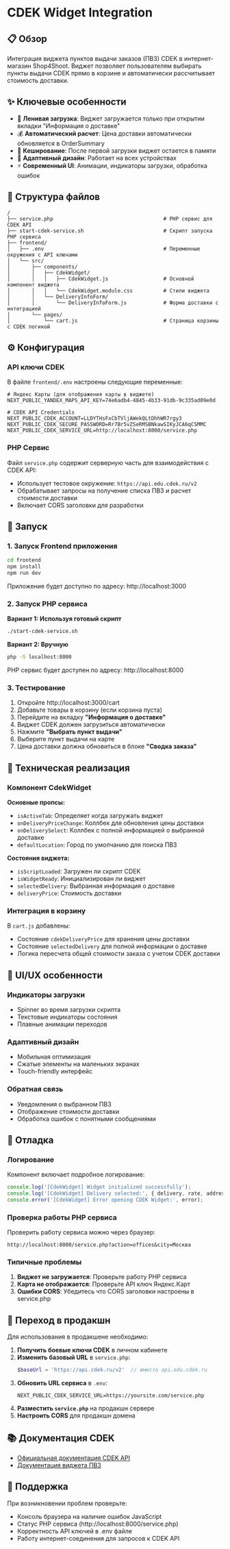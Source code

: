 # CDEK Widget Integration

## 📋 Обзор

Интеграция виджета пунктов выдачи заказов (ПВЗ) CDEK в интернет-магазин Shop4Shoot. Виджет позволяет пользователям выбирать пункты выдачи CDEK прямо в корзине и автоматически рассчитывает стоимость доставки.

## ✨ Ключевые особенности

- 🚀 **Ленивая загрузка**: Виджет загружается только при открытии вкладки "Информация о доставке"
- 💰 **Автоматический расчет**: Цена доставки автоматически обновляется в OrderSummary
- 🔄 **Кеширование**: После первой загрузки виджет остается в памяти
- 📱 **Адаптивный дизайн**: Работает на всех устройствах
- ⚡ **Современный UI**: Анимации, индикаторы загрузки, обработка ошибок

## 📁 Структура файлов

```
/
├── service.php                                    # PHP сервис для CDEK API
├── start-cdek-service.sh                          # Скрипт запуска PHP сервиса
├── frontend/
│   ├── .env                                       # Переменные окружения с API ключами
│   └── src/
│       ├── components/
│       │   ├── CdekWidget/
│       │   │   ├── CdekWidget.js                  # Основной компонент виджета
│       │   │   └── CdekWidget.module.css          # Стили виджета
│       │   └── DeliveryInfoForm/
│       │       └── DeliveryInfoForm.js            # Форма доставки с интеграцией
│       └── pages/
│           └── cart.js                            # Страница корзины с CDEK логикой
```

## ⚙️ Конфигурация

### API ключи CDEK

В файле `frontend/.env` настроены следующие переменные:

```env
# Яндекс Карты (для отображения карты в виджете)
NEXT_PUBLIC_YANDEX_MAPS_API_KEY=74e6adb4-4845-4b33-91db-9c335ad09e0d

# CDEK API Credentials
NEXT_PUBLIC_CDEK_ACCOUNT=LLDYTHsFxCbTVljAWekQLtDhhWR7rgy3
NEXT_PUBLIC_CDEK_SECURE_PASSWORD=Rr7Br5vZSeRMSBNkawSIKyJCA6qCSMMC
NEXT_PUBLIC_CDEK_SERVICE_URL=http://localhost:8000/service.php
```

### PHP Сервис

Файл `service.php` содержит серверную часть для взаимодействия с CDEK API:
- Использует тестовое окружение: `https://api.edu.cdek.ru/v2`
- Обрабатывает запросы на получение списка ПВЗ и расчет стоимости доставки
- Включает CORS заголовки для разработки

## 🚀 Запуск

### 1. Запуск Frontend приложения

```bash
cd frontend
npm install
npm run dev
```

Приложение будет доступно по адресу: http://localhost:3000

### 2. Запуск PHP сервиса

**Вариант 1: Используя готовый скрипт**
```bash
./start-cdek-service.sh
```

**Вариант 2: Вручную**
```bash
php -S localhost:8000
```

PHP сервис будет доступен по адресу: http://localhost:8000

### 3. Тестирование

1. Откройте http://localhost:3000/cart
2. Добавьте товары в корзину (если корзина пуста)
3. Перейдите на вкладку **"Информация о доставке"**
4. Виджет CDEK должен загрузиться автоматически
5. Нажмите **"Выбрать пункт выдачи"**
6. Выберите пункт выдачи на карте
7. Цена доставки должна обновиться в блоке **"Сводка заказа"**

## 🔧 Техническая реализация

### Компонент CdekWidget

**Основные пропсы:**
- `isActiveTab`: Определяет когда загружать виджет
- `onDeliveryPriceChange`: Коллбек для обновления цены доставки
- `onDeliverySelect`: Коллбек с полной информацией о выбранной доставке
- `defaultLocation`: Город по умолчанию для поиска ПВЗ

**Состояния виджета:**
- `isScriptLoaded`: Загружен ли скрипт CDEK
- `isWidgetReady`: Инициализирован ли виджет
- `selectedDelivery`: Выбранная информация о доставке
- `deliveryPrice`: Стоимость доставки

### Интеграция в корзину

В `cart.js` добавлены:
- Состояние `cdekDeliveryPrice` для хранения цены доставки
- Состояние `selectedDelivery` для полной информации о доставке
- Логика пересчета общей стоимости заказа с учетом CDEK доставки

## 🎨 UI/UX особенности

### Индикаторы загрузки
- Spinner во время загрузки скрипта
- Текстовые индикаторы состояния
- Плавные анимации переходов

### Адаптивный дизайн
- Мобильная оптимизация
- Сжатые элементы на маленьких экранах
- Touch-friendly интерфейс

### Обратная связь
- Уведомления о выбранном ПВЗ
- Отображение стоимости доставки
- Обработка ошибок с понятными сообщениями

## 🐛 Отладка

### Логирование

Компонент включает подробное логирование:

```javascript
console.log('[CdekWidget] Widget initialized successfully');
console.log('[CdekWidget] Delivery selected:', { delivery, rate, address });
console.error('[CdekWidget] Error opening CDEK Widget:', error);
```

### Проверка работы PHP сервиса

Проверить работу сервиса можно через браузер:
```
http://localhost:8000/service.php?action=offices&city=Москва
```

### Типичные проблемы

1. **Виджет не загружается**: Проверьте работу PHP сервиса
2. **Карта не отображается**: Проверьте API ключ Яндекс.Карт
3. **Ошибки CORS**: Убедитесь что CORS заголовки настроены в service.php

## 🔄 Переход в продакшн

Для использования в продакшене необходимо:

1. **Получить боевые ключи CDEK** в личном кабинете
2. **Изменить базовый URL** в `service.php`:
   ```php
   $baseUrl = 'https://api.cdek.ru/v2'  // вместо api.edu.cdek.ru
   ```
3. **Обновить URL сервиса** в `.env`:
   ```env
   NEXT_PUBLIC_CDEK_SERVICE_URL=https://yoursite.com/service.php
   ```
4. **Разместить `service.php`** на продакшн сервере
5. **Настроить CORS** для продакшн домена

## 📚 Документация CDEK

- [Официальная документация CDEK API](https://api-docs.cdek.ru/)
- [Документация виджета ПВЗ](https://github.com/disa4148/cdek-widget-3.0)

## 🤝 Поддержка

При возникновении проблем проверьте:
- Консоль браузера на наличие ошибок JavaScript
- Статус PHP сервиса (http://localhost:8000/service.php)
- Корректность API ключей в .env файле
- Работу интернет-соединения для запросов к CDEK API 
